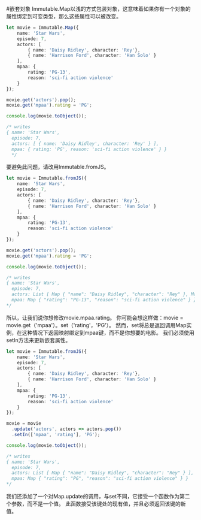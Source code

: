 #嵌套对象
Immutable.Map以浅的方式包装对象，这意味着如果你有一个对象的属性绑定到可变类型，那么这些属性可以被改变。
```ts
let movie = Immutable.Map({
    name: 'Star Wars',
    episode: 7,
    actors: [
        { name: 'Daisy Ridley', character: 'Rey'},
        { name: 'Harrison Ford', character: 'Han Solo' }
    ],
    mpaa: {
        rating: 'PG-13',
        reason: 'sci-fi action violence'
    }
});

movie.get('actors').pop();
movie.get('mpaa').rating = 'PG';

console.log(movie.toObject());

/* writes
{ name: 'Star Wars',
  episode: 7,
  actors: [ { name: 'Daisy Ridley', character: 'Rey' } ],
  mpaa: { rating: 'PG', reason: 'sci-fi action violence' } }
  */
```
要避免此问题，请改用Immutable.fromJS。
```ts
let movie = Immutable.fromJS({
    name: 'Star Wars',
    episode: 7,
    actors: [
        { name: 'Daisy Ridley', character: 'Rey'},
        { name: 'Harrison Ford', character: 'Han Solo' }
    ],
    mpaa: {
        rating: 'PG-13',
        reason: 'sci-fi action violence'
    }
});

movie.get('actors').pop();
movie.get('mpaa').rating = 'PG';

console.log(movie.toObject());

/* writes
{ name: 'Star Wars',
  episode: 7,
  actors: List [ Map { "name": "Daisy Ridley", "character": "Rey" }, Map { "name": "Harrison Ford", "character": "Han Solo" } ],
  mpaa: Map { "rating": "PG-13", "reason": "sci-fi action violence" } }
*/
```
所以，让我们说你想修改movie.mpaa.rating。 你可能会想这样做：movie = movie.get（'mpaa'）。set（'rating'，'PG'）。 然而，set将总是返回调用Map实例，在这种情况下返回映射绑定到mpaa键，而不是你想要的电影。 我们必须使用setIn方法来更新嵌套属性。
```ts
let movie = Immutable.fromJS({
    name: 'Star Wars',
    episode: 7,
    actors: [
        { name: 'Daisy Ridley', character: 'Rey'},
        { name: 'Harrison Ford', character: 'Han Solo' }
    ],
    mpaa: {
        rating: 'PG-13',
        reason: 'sci-fi action violence'
    }
});

movie = movie
  .update('actors', actors => actors.pop())
  .setIn(['mpaa', 'rating'], 'PG');

console.log(movie.toObject());

/* writes
{ name: 'Star Wars',
  episode: 7,
  actors: List [ Map { "name": "Daisy Ridley", "character": "Rey" } ],
  mpaa: Map { "rating": "PG", "reason": "sci-fi action violence" } }
*/
```
我们还添加了一个对Map.update的调用，与set不同，它接受一个函数作为第二个参数，而不是一个值。 此函数接受该键处的现有值，并且必须返回该键的新值。